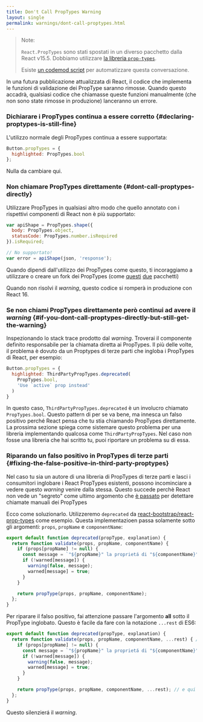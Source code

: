 ```yaml
---
title: Don't Call PropTypes Warning
layout: single
permalink: warnings/dont-call-proptypes.html
---
```


> Note:
>
> `React.PropTypes` sono stati spostati in un diverso pacchetto dalla React v15.5. Dobbiamo utilizzare [la libreria `prop-types`](https://www.npmjs.com/package/prop-types).
>
>Esiste [un codemod script](/blog/2017/04/07/react-v15.5.0.html#migrating-from-react.proptypes) per automatizzare questa conversazione.

In una futura pubblicazione attualizzata di React, il codice che implementa le funzioni di validazione dei PropType saranno rimosse. Quando questo accadrà, qualsiasi codice che chiamasse queste funzioni manualmente (che non sono state rimosse in produzione) lanceranno un errore.

### Dichiarare i PropTypes continua a essere corretto {#declaring-proptypes-is-still-fine}

L'utilizzo normale degli PropTypes continua a essere supportata:

```javascript
Button.propTypes = {
  highlighted: PropTypes.bool
};
```

Nulla da cambiare qui.

### Non chiamare PropTypes direttamente {#dont-call-proptypes-directly}

Utilizzare PropTypes in qualsiasi altro modo che quello annotato con i rispettivi componenti di React non è più supportato:

```javascript
var apiShape = PropTypes.shape({
  body: PropTypes.object,
  statusCode: PropTypes.number.isRequired
}).isRequired;

// No supportato!
var error = apiShape(json, 'response');
```

Quando dipendi dall'utilizzo dei PropTypes come questo, ti incoraggiamo a utilizzare o creare un fork dei PropTypes (come [questi](https://github.com/aackerman/PropTypes) [due](https://github.com/developit/proptypes) pacchetti)

Quando non risolvi il _warning_, questo codice si romperà in produzione con React 16.

### Se non chiami PropTypes direttamente però continui ad avere il _warning_ {#if-you-dont-call-proptypes-directly-but-still-get-the-warning}

Inspezionando lo stack trace prodotto dal _warning_. Troverai il componente definito responsabile per la chiamata diretta ai PropTypes. Il più delle volte, il problema è dovuto da un Proptypes di terze parti che ingloba i PropTypes di React, per esempio:

```js
Button.propTypes = {
  highlighted: ThirdPartyPropTypes.deprecated(
    PropTypes.bool,
    'Use `active` prop instead'
  )
}
```
In questo caso, `ThirdPartyPropTypes.deprecated` è un involucro chiamato `PropTypes.bool`. Questo pattern di per se va bene, ma innesca un falso positivo perché React pensa che tu stia chiamando PropTypes direttamente. La prossima sezione spiega come sistemare questo problema per una libreria implementando qualcosa come `ThirdPartyPropTypes`. Nel caso non fosse una libreria che hai scritto tu, puoi riportare un problema su di essa.

### Riparando un falso positivo in PropTypes di terze parti {#fixing-the-false-positive-in-third-party-proptypes}

Nel caso tu sia un autore di una libreria di PropTypes di terze parti e lasci i consumitori inglobare i React PropTypes esistenti, possono incominciare a vedere questo _warning_ venire dalla stessa. Questo succede perchè React non vede un "segreto" come ultimo argomento che [è passato](https://github.com/facebook/react/pull/7132) per detettare chiamate manuali dei PropTypes

Ecco come soluzionarlo. Utilizzeremo `deprecated` da [react-bootstrap/react-prop-types](https://github.com/react-bootstrap/react-prop-types/blob/0d1cd3a49a93e513325e3258b28a82ce7d38e690/src/deprecated.js) come esempio. Questa implementazioen passa solamente sotto gli argomenti: `props`, `propName` e `componentName`:

```javascript
export default function deprecated(propType, explanation) {
  return function validate(props, propName, componentName) {
    if (props[propName] != null) {
      const message = `"${propName}" la proprietá di "${componentName}" è stata deprecata.\n${explanation}`;
      if (!warned[message]) {
        warning(false, message);
        warned[message] = true;
      }
    }

    return propType(props, propName, componentName);
  };
}
```
Per riparare il falso positivo, fai attenzione passare l'argomento **all** sotto il PropType inglobato. Questo è facile da fare con la notazione `...rest` di ES6:

```javascript
export default function deprecated(propType, explanation) {
  return function validate(props, propName, componentName, ...rest) { // Nota ...rest qui
    if (props[propName] != null) {
      const message = `"${propName}" la proprietá di "${componentName}" è stata deprecata.\n${explanation}`;
      if (!warned[message]) {
        warning(false, message);
        warned[message] = true;
      }
    }

    return propType(props, propName, componentName, ...rest); // e qui
  };
}
```
Questo silenzierá il _warning_.
